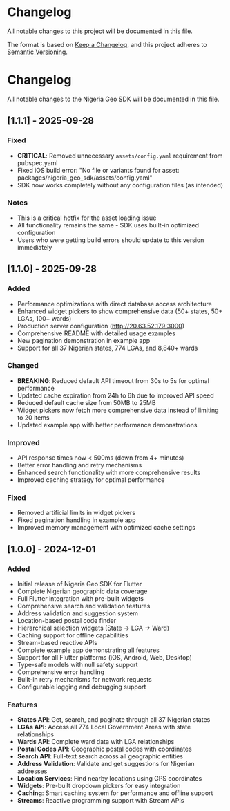 # Changelog

All notable changes to this project will be documented in this file.

The format is based on [Keep a Changelog](https://keepachangelog.com/en/1.0.0/),
and this project adheres to [Semantic Versioning](https://semver.org/spec/v2.0.0.html).

# Changelog

All notable changes to the Nigeria Geo SDK will be documented in this file.

## [1.1.1] - 2025-09-28

### Fixed
- **CRITICAL**: Removed unnecessary `assets/config.yaml` requirement from pubspec.yaml
- Fixed iOS build error: "No file or variants found for asset: packages/nigeria_geo_sdk/assets/config.yaml"
- SDK now works completely without any configuration files (as intended)

### Notes
- This is a critical hotfix for the asset loading issue
- All functionality remains the same - SDK uses built-in optimized configuration
- Users who were getting build errors should update to this version immediately

## [1.1.0] - 2025-09-28

### Added
- Performance optimizations with direct database access architecture
- Enhanced widget pickers to show comprehensive data (50+ states, 50+ LGAs, 100+ wards)
- Production server configuration (http://20.63.52.179:3000)
- Comprehensive README with detailed usage examples
- New pagination demonstration in example app
- Support for all 37 Nigerian states, 774 LGAs, and 8,840+ wards

### Changed
- **BREAKING**: Reduced default API timeout from 30s to 5s for optimal performance
- Updated cache expiration from 24h to 6h due to improved API speed
- Reduced default cache size from 50MB to 25MB
- Widget pickers now fetch more comprehensive data instead of limiting to 20 items
- Updated example app with better performance demonstrations

### Improved
- API response times now < 500ms (down from 4+ minutes)
- Better error handling and retry mechanisms
- Enhanced search functionality with more comprehensive results
- Improved caching strategy for optimal performance

### Fixed
- Removed artificial limits in widget pickers
- Fixed pagination handling in example app
- Improved memory management with optimized cache settings

## [1.0.0] - 2024-12-01

### Added
- Initial release of Nigeria Geo SDK for Flutter
- Complete Nigerian geographic data coverage
- Full Flutter integration with pre-built widgets
- Comprehensive search and validation features
- Address validation and suggestion system
- Location-based postal code finder
- Hierarchical selection widgets (State → LGA → Ward)
- Caching support for offline capabilities
- Stream-based reactive APIs
- Complete example app demonstrating all features
- Support for all Flutter platforms (iOS, Android, Web, Desktop)
- Type-safe models with null safety support
- Comprehensive error handling
- Built-in retry mechanisms for network requests
- Configurable logging and debugging support

### Features
- **States API**: Get, search, and paginate through all 37 Nigerian states
- **LGAs API**: Access all 774 Local Government Areas with state relationships
- **Wards API**: Complete ward data with LGA relationships
- **Postal Codes API**: Geographic postal codes with coordinates
- **Search API**: Full-text search across all geographic entities
- **Address Validation**: Validate and get suggestions for Nigerian addresses
- **Location Services**: Find nearby locations using GPS coordinates
- **Widgets**: Pre-built dropdown pickers for easy integration
- **Caching**: Smart caching system for performance and offline support
- **Streams**: Reactive programming support with Stream APIs